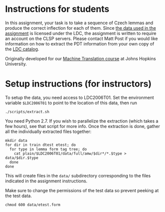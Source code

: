 # Instructions for students

In this assignment, your task is to take a sequence of Czech lemmas and produce the correct
inflection for each of them. Since [the data used in the
assignment](https://ufal.mff.cuni.cz/pdt2.0/) is licensed under the LDC, the assignment is written
to require an account on the CLSP servers. Please contact Matt Post if you would like information on
how to extract the PDT information from your own copy of the [LDC
catalog](http://catalog.ldc.upenn.edu/LDC2006T01).

Originally developed for our [Machine Translation course](http://mt-class.org/jhu/hw5.html) at Johns
Hopkins University.

# Setup instructions (for instructors)

To setup the data, you need access to LDC2006T01. Set the environment variable
`$LDC2006T01` to point to the location of this data, then run

    ./scripts/extract.sh

You need Python 2.7. If you wish to parallelize the extraction (which takes a few hours),
see that script for more info. Once the extraction is done, gather all the individually
extracted files together:

    mkdir data
    for dir in train dtest etest; do 
      for type in lemma form tag tree; do 
        cat plain/$LDC2006T01/data/full/amw/$dir*/*.$type > data/$dir.$type
      done
    done

This will create files in the `data/` subdirectory corresponding to the files indicated
in the assignment instructions.

Make sure to change the permissions of the test data so prevent peeking at the test data.

    chmod 600 data/etest.form

